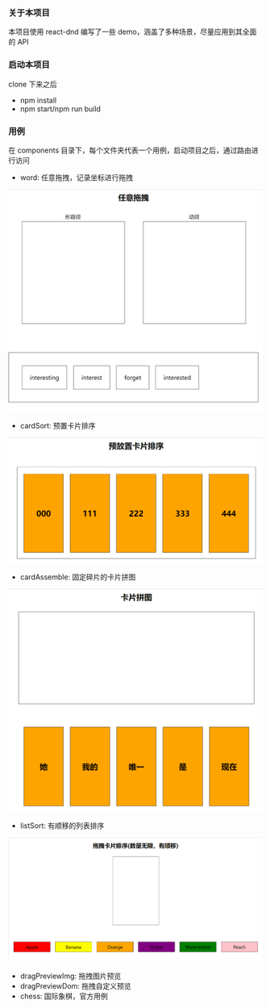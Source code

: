 ### 关于本项目

本项目使用 react-dnd 编写了一些 demo，涵盖了多种场景，尽量应用到其全面的 API

### 启动本项目

clone 下来之后

- npm install
- npm start/npm run build

### 用例

在 components 目录下，每个文件夹代表一个用例，启动项目之后，通过路由进行访问

- word: 任意拖拽，记录坐标进行拖拽

![](./src/assets/任意拖拽.gif)

- cardSort: 预置卡片排序

![](./src/assets/%E9%A2%84%E7%BD%AE%E5%8D%A1%E7%89%87%E6%8E%92%E5%BA%8F.gif)

- cardAssemble: 固定碎片的卡片拼图

![](./src/assets/%E5%8D%A1%E7%89%87%E6%8B%BC%E5%9B%BE.gif)

- listSort: 有顺移的列表排序

![](./src/assets/拖拽卡片排序.gif)

- dragPreviewImg: 拖拽图片预览
- dragPreviewDom: 拖拽自定义预览
- chess: 国际象棋，官方用例